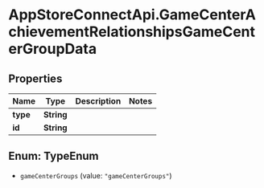 # AppStoreConnectApi.GameCenterAchievementRelationshipsGameCenterGroupData

## Properties

Name | Type | Description | Notes
------------ | ------------- | ------------- | -------------
**type** | **String** |  | 
**id** | **String** |  | 



## Enum: TypeEnum


* `gameCenterGroups` (value: `"gameCenterGroups"`)




